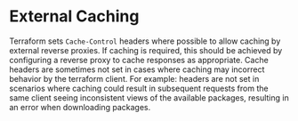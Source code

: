 # External Caching

Terraform sets `Cache-Control` headers where possible to allow caching by external reverse proxies.
If caching is required, this should be achieved by configuring a reverse proxy to cache responses as appropriate.
Cache headers are sometimes not set in cases where caching may incorrect behavior by the terraform client.
For example: headers are not set in scenarios where caching could result in subsequent requests from the same client seeing inconsistent views of the available packages, resulting in an error when downloading packages.